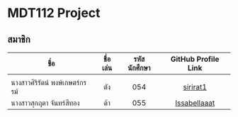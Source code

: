 ﻿
# MDT112 Project

## สมาชิก

| ชื่อ                  | ชื่อเล่น           | รหัสนักศึกษา  | GitHub Profile Link |
| -------------       |:-------------:| :-----:|:-------------------------: |
|                    |               |  | |
| นางสาวศิริรัตน์ พงษ์เกษตร์กรรม์       |  ตัง             | 054  | [sirirat1](https://github.com/sirirat1) | 
| นางสาวสุกฤตา จันทร์สีทอง | ต้า            |   055 | [Issabellaaat](https://github.com/Issabellaaat) |
